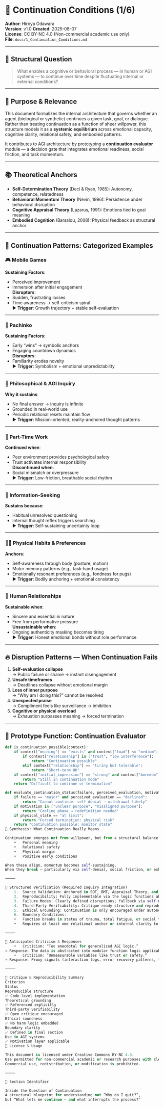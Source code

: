 # 📘 Continuation Conditions (1/6)

**Author**: Hiroya Odawara  
**Version**: v1.0
**Created**: 2025-08-07  
**License**: CC BY-NC 4.0 (Non-commercial academic use only)  
**File**: `docs/1_Continuation_Conditions.md`

---

## 🧩 Structural Question  
> What enables a cognitive or behavioral process — in human or AGI systems — to continue over time despite fluctuating internal or external conditions?

---

## 🎯 Purpose & Relevance  
This document formalizes the internal architecture that governs whether an agent (biological or synthetic) continues a given task, goal, or dialogue.  
Rather than treating continuation as a function of sheer willpower, this structure models it as a **systemic equilibrium** across emotional capacity, cognitive clarity, relational safety, and embodied patterns.  

It contributes to AGI architecture by prototyping a **continuation evaluator** module — a decision gate that integrates emotional readiness, social friction, and task momentum.

---

## 📚 Theoretical Anchors  
- **Self-Determination Theory** (Deci & Ryan, 1985): Autonomy, competence, relatedness  
- **Behavioral Momentum Theory** (Nevin, 1996): Persistence under behavioral disruption  
- **Cognitive Appraisal Theory** (Lazarus, 1991): Emotions tied to goal meaning  
- **Embodied Cognition** (Barsalou, 2008): Physical feedback as structural anchor  

---

## 🔁 Continuation Patterns: Categorized Examples  

### 🎮 Mobile Games  
**Sustaining Factors**:  
- Perceived improvement  
- Immersion after initial engagement  
**Disruptors**:  
- Sudden, frustrating losses  
- Time awareness → self-criticism spiral  
▶ **Trigger**: Growth trajectory + stable self-evaluation  

---

### 🎰 Pachinko  
**Sustaining Factors**:  
- Early “wins” → symbolic anchors  
- Engaging countdown dynamics  
**Disruptors**:  
- Familiarity erodes novelty  
▶ **Trigger**: Symbolism + emotional unpredictability  

---

### 🧠 Philosophical & AGI Inquiry  
**Why it sustains**:  
- No final answer → inquiry is infinite  
- Grounded in real-world use  
- Periodic relational resets maintain flow  
▶ **Trigger**: Mission-oriented, reality-anchored thought patterns  

---

### 💼 Part-Time Work  
**Continued when**:  
- Peer environment provides psychological safety  
- Trust activates internal responsibility  
**Discontinued when**:  
- Social mismatch or overpressure  
▶ **Trigger**: Low-friction, breathable social rhythm  

---

### 📱 Information-Seeking  
**Sustains because**:  
- Habitual unresolved questioning  
- Internal thought reflex triggers searching  
▶ **Trigger**: Self-sustaining uncertainty loop  

---

### 🧍‍♂️ Physical Habits & Preferences  
**Anchors**:  
- Self-awareness through body (posture, motion)  
- Motor memory patterns (e.g., task-hand usage)  
- Emotionally resonant preferences (e.g., fondness for pugs)  
▶ **Trigger**: Bodily anchoring + emotional consistency  

---

### 🤝 Human Relationships  
**Sustainable when**:  
- Sincere and essential in nature  
- Free from performative pressure  
**Unsustainable when**:  
- Ongoing authenticity masking becomes tiring  
▶ **Trigger**: Honest emotional bonds without role performance  

---

## 🔥 Disruption Patterns — When Continuation Fails

1. **Self-evaluation collapse**  
   → Public failure or shame → instant disengagement  
2. **Unsafe timeframes**  
   → Deadlines collapse without emotional margin  
3. **Loss of inner purpose**  
   → “Why am I doing this?” cannot be resolved  
4. **Unexpected praise**  
   → Compliment feels like surveillance → inhibition  
5. **Cognitive or physical overload**  
   → Exhaustion surpasses meaning → forced termination  

---

## 🧠 Prototype Function: Continuation Evaluator

```python
def is_continuation_possible(context):
    if context["meaning"] == "exists" and context["load"] <= "medium":
        if context["relationship"] in ["trust", "low interference"]:
            return "Continuation possible"
        elif context["relationship"] == "tiring but tolerable":
            return "Short-term OK"
    if context["initial_impression"] == "strong" and context["boredom"] == "not yet":
        return "Still in continuation mode"
    return "Difficult to continue or termination"

def evaluate_continuation_status(failure, perceived_evaluation, motivation, physical_state):
    if failure == "major" and perceived_evaluation == "declined":
        return "Cannot continue: self-denial → withdrawal likely"
    if motivation in ["unclear purpose", "misaligned purpose"]:
        return "Cooling phase → redefinition needed"
    if physical_state == "at limit":
        return "Forced termination: physical risk"
    return "Continuation possible: monitor state"
🧠 Synthesis: What Continuation Really Means

Continuation emerges not from willpower, but from a structural balance across:
	•	Personal meaning
	•	Relational safety
	•	Physical margin
	•	Positive early conditions

When these align, momentum becomes self-sustaining.
When they break — particularly via self-denial, social friction, or exhaustion — the process halts.

⸻

🧪 Structured Verification (Required Inquiry Integration)
	1.	Source Validation: Anchored in SDT, BMT, Appraisal Theory, and Embodied Cognition.
	2.	Reproducibility: Fully implementable via the logic functions above.
	3.	Failure Modes: Clearly defined disruptions; fallback via self-monitoring.
	4.	Third-Party Verifiability: Critique-ready structure and reproducible examples.
	5.	Ethical Grounding: Continuation is only encouraged under autonomy and non-coercion.
	6.	Boundary Conditions:
	•	Function breaks in states of trauma, total fatigue, or social threat.
	•	Requires at least one relational anchor or internal clarity to activate.

⸻

🧩 Anticipated Criticism & Responses
	•	Criticism: “Too anecdotal for generalized AGI logic.”
→ Response: The data is abstracted into modular function logic applicable to multiple contexts.
	•	Criticism: “Unmeasurable variables like trust or safety.”
→ Response: Proxy signals (interaction logs, error recovery patterns, load indicators) can be used for representation.

⸻

🔬 Critique & Reproducibility Summary
Criterion
Status
Reproducible structure
✅ Code-level implementation
Theoretical grounding
✅ Referenced explicitly
Third-party verifiability
✅ Open critique encouraged
Ethical soundness
✅ No harm logic embedded
Boundary clarity
✅ Defined in final section
Use in AGI systems
✅ Motivation layer applicable
📄 License & Usage

This document is licensed under Creative Commons BY-NC 4.0.
Use permitted for non-commercial academic or research purposes with clear attribution.
Commercial use, redistribution, or modification is prohibited.

⸻

🔖 Section Identifier

Inside the Question of Continuation
A structural blueprint for understanding not “Why do I quit?”,
but “What lets me continue — and what interrupts the process?”

